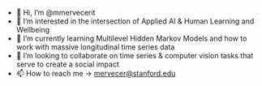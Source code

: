 - 👋 Hi, I’m @mmervecerit
- 👀 I’m interested in the intersection of Applied AI & Human Learning and Wellbeing
- 🌱 I’m currently learning Multilevel Hidden Markov Models and how to work with massive longitudinal time series data
- 💞️ I’m looking to collaborate on time series & computer vision tasks that serve to create a social impact
- 📫 How to reach me -> mervecer@stanford.edu

<!---
mmervecerit/mmervecerit is a ✨ special ✨ repository because its `README.md` (this file) appears on your GitHub profile.
You can click the Preview link to take a look at your changes.
--->
